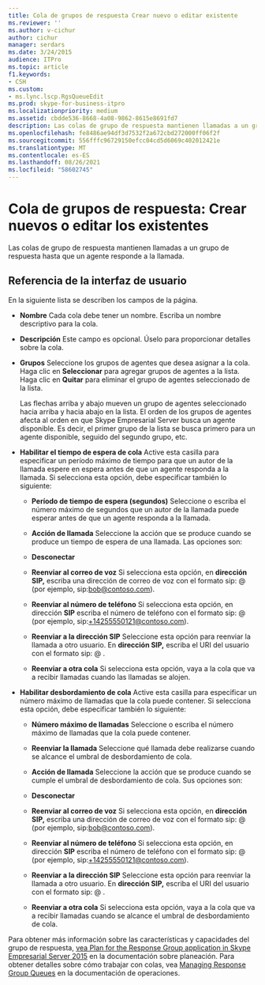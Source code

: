 ```yaml
---
title: Cola de grupos de respuesta Crear nuevo o editar existente
ms.reviewer: ''
ms.author: v-cichur
author: cichur
manager: serdars
ms.date: 3/24/2015
audience: ITPro
ms.topic: article
f1.keywords:
- CSH
ms.custom:
- ms.lync.lscp.RgsQueueEdit
ms.prod: skype-for-business-itpro
ms.localizationpriority: medium
ms.assetid: cbdde536-8668-4a08-9862-8615e8691fd7
description: Las colas de grupo de respuesta mantienen llamadas a un grupo de respuesta hasta que un agente responde a la llamada.
ms.openlocfilehash: fe8486ae94df3d7532f2a672cbd272000ff06f2f
ms.sourcegitcommit: 556fffc96729150efcc04cd5d6069c402012421e
ms.translationtype: MT
ms.contentlocale: es-ES
ms.lasthandoff: 08/26/2021
ms.locfileid: "58602745"
---
```

# <a name="response-groups-queue-create-new-or-edit-existing"></a>Cola de grupos de respuesta: Crear nuevos o editar los existentes

Las colas de grupo de respuesta mantienen llamadas a un grupo de respuesta hasta que un agente responde a la llamada.

## <a name="ui-reference"></a>Referencia de la interfaz de usuario

En la siguiente lista se describen los campos de la página.

- **Nombre** Cada cola debe tener un nombre. Escriba un nombre descriptivo para la cola.

- **Descripción** Este campo es opcional. Úselo para proporcionar detalles sobre la cola.

- **Grupos** Seleccione los grupos de agentes que desea asignar a la cola. Haga clic en **Seleccionar** para agregar grupos de agentes a la lista. Haga clic en **Quitar** para eliminar el grupo de agentes seleccionado de la lista.

    Las flechas arriba y abajo mueven un grupo de agentes seleccionado hacia arriba y hacia abajo en la lista. El orden de los grupos de agentes afecta al orden en que Skype Empresarial Server busca un agente disponible. Es decir, el primer grupo de la lista se busca primero para un agente disponible, seguido del segundo grupo, etc.

- **Habilitar el tiempo de espera de cola** Active esta casilla para especificar un período máximo de tiempo para que un autor de la llamada espere en espera antes de que un agente responda a la llamada. Si selecciona esta opción, debe especificar también lo siguiente:

  - **Período de tiempo de espera (segundos)** Seleccione o escriba el número máximo de segundos que un autor de la llamada puede esperar antes de que un agente responda a la llamada.

  - **Acción de llamada** Seleccione la acción que se produce cuando se produce un tiempo de espera de una llamada. Las opciones son:

  - **Desconectar**

  - **Reenviar al correo de voz** Si selecciona esta opción, en **dirección SIP,** escriba una dirección de correo de voz con el formato sip: <username> @ <domainname> (por ejemplo, sip:bob@contoso.com).

  - **Reenviar al número de teléfono** Si selecciona esta opción, en dirección **SIP** escriba el número de teléfono con el formato sip: <number> @ <domainname> (por ejemplo, sip:+14255550121@contoso.com).

  - **Reenviar a la dirección SIP** Seleccione esta opción para reenviar la llamada a otro usuario. En **dirección SIP,** escriba el URI del usuario con el formato sip: <username> @ <domainname> .

  - **Reenviar a otra cola** Si selecciona esta opción, vaya a la cola que va a recibir llamadas cuando las llamadas se alojen.

- **Habilitar desbordamiento de cola** Active esta casilla para especificar un número máximo de llamadas que la cola puede contener. Si selecciona esta opción, debe especificar también lo siguiente:

  - **Número máximo de llamadas** Seleccione o escriba el número máximo de llamadas que la cola puede contener.

  - **Reenviar la llamada** Seleccione qué llamada debe realizarse cuando se alcance el umbral de desbordamiento de cola.

  - **Acción de llamada** Seleccione la acción que se produce cuando se cumple el umbral de desbordamiento de cola. Sus opciones son:

  - **Desconectar**

  - **Reenviar al correo de voz** Si selecciona esta opción, en **dirección SIP,** escriba una dirección de correo de voz con el formato sip: <username> @ <domainname> (por ejemplo, sip:bob@contoso.com).

  - **Reenviar al número de teléfono** Si selecciona esta opción, en dirección **SIP** escriba el número de teléfono con el formato sip: <number> @ <domainname> (por ejemplo, sip:+14255550121@contoso.com).

  - **Reenviar a la dirección SIP** Seleccione esta opción para reenviar la llamada a otro usuario. En **dirección SIP,** escriba el URI del usuario con el formato sip: <username> @ <domainname> .

  - **Reenviar a otra cola** Si selecciona esta opción, vaya a la cola que va a recibir llamadas cuando se alcance el umbral de desbordamiento de cola.

Para obtener más información sobre las características y capacidades del grupo de respuesta, [vea Plan for the Response Group application in Skype Empresarial Server 2015](../../plan-your-deployment/enterprise-voice-solution/response-group.md) en la documentación sobre planeación. Para obtener detalles sobre cómo trabajar con colas, vea [Managing Response Group Queues](/previous-versions/office/lync-server-2013/lync-server-2013-managing-response-group-queues) en la documentación de operaciones.